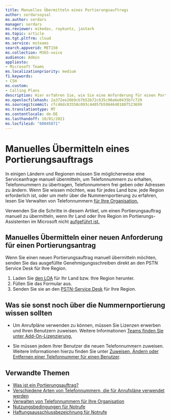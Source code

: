 ```yaml
---
title: Manuelles Übermitteln eines Portierungsauftrags
author: serdarsoysal
ms.author: serdars
manager: serdars
ms.reviewer: mikedav, roykuntz, jastark
ms.topic: article
ms.tgt.pltfrm: cloud
ms.service: msteams
search.appverid: MET150
ms.collection: M365-voice
audience: Admin
appliesto:
- Microsoft Teams
ms.localizationpriority: medium
f1.keywords:
- CSH
ms.custom:
- Calling Plans
description: Hier erfahren Sie, wie Sie eine Anforderung für einen Portierungsantrag manuell übermitteln.
ms.openlocfilehash: 2a372ee26b9cb7b52b72c635c90a6e0435b7c729
ms.sourcegitcommit: cfc48dc03550c093c4405fb5984648188f523699
ms.translationtype: MT
ms.contentlocale: de-DE
ms.lasthandoff: 10/01/2021
ms.locfileid: "60045871"
---
```

# <a name="manually-submit-a-port-order"></a>Manuelles Übermitteln eines Portierungsauftrags

In einigen Ländern und Regionen müssen Sie möglicherweise eine Serviceanfrage manuell übermitteln, um Telefonnummern zu erhalten, Telefonnummern zu übertragen, Telefonnummern frei geben oder Adressen zu ändern. Wenn Sie wissen möchten, was für jedes Land bzw. jede Region erforderlich ist, oder um mehr über die Nummernportierung zu erfahren, lesen Sie Verwalten von Telefonnummern [für Ihre Organisation.](../manage-phone-numbers-for-your-organization/manage-phone-numbers-for-your-organization.md)

Verwenden Sie die Schritte in diesem Artikel, um einen Portierungsauftrag manuell zu übermitteln, wenn Ihr Land oder Ihre Region im Portierungs-Assistenten im Microsoft nicht [aufgeführt ist. ](transfer-phone-numbers-to-teams.md)

## <a name="manually-submit-a-new-port-order-request"></a>Manuelles Übermitteln einer neuen Anforderung für einen Portierungsantrag

Wenn Sie einen neuen Portierungsauftrag manuell übermitteln möchten, senden Sie das ausgefüllte Genehmigungsschreiben direkt an den PSTN Service Desk für Ihre Region.

1. Laden Sie [den LOA](../manage-phone-numbers-for-your-organization/manage-phone-numbers-for-your-organization.md) für Ihr Land bzw. Ihre Region herunter.
2. Füllen Sie das Formular aus.
3. Senden Sie sie an den [PSTN-Service Desk](../manage-phone-numbers-for-your-organization/contact-pstn-service-desk.md) für Ihre Region.

## <a name="what-else-should-you-know-about-number-porting"></a>Was sie sonst noch über die Nummernportierung wissen sollten

- Um Anrufpläne verwenden zu können, müssen Sie Lizenzen erwerben und Ihren Benutzern zuweisen. Weitere Informationen [Teams finden Sie unter Add-On-Lizenzierung.](../teams-add-on-licensing/microsoft-teams-add-on-licensing.md)

- Sie müssen jedem Ihrer Benutzer die neuen Telefonnummern zuweisen. Weitere Informationen hierzu finden Sie unter [Zuweisen, Ändern oder Entfernen einer Telefonnummer für einen Benutzer](../assign-change-or-remove-a-phone-number-for-a-user.md).

## <a name="related-topics"></a>Verwandte Themen

- [Was ist ein Portierungsauftrag?](port-order-overview.md)
- [Verschiedene Arten von Telefonnummern, die für Anrufpläne verwendet werden](../different-kinds-of-phone-numbers-used-for-calling-plans.md)
- [Verwalten von Telefonnummern für Ihre Organisation](../manage-phone-numbers-for-your-organization/manage-phone-numbers-for-your-organization.md)
- [Nutzungsbedingungen für Notrufe](../emergency-calling-terms-and-conditions.md)
- [Haftungsausschlussbezeichnung für Notrufe](https://github.com/MicrosoftDocs/OfficeDocs-SkypeForBusiness/blob/live/Teams/downloads/emergency-calling/emergency-calling-label-(en-us)-(v.1.0).zip?raw=true)